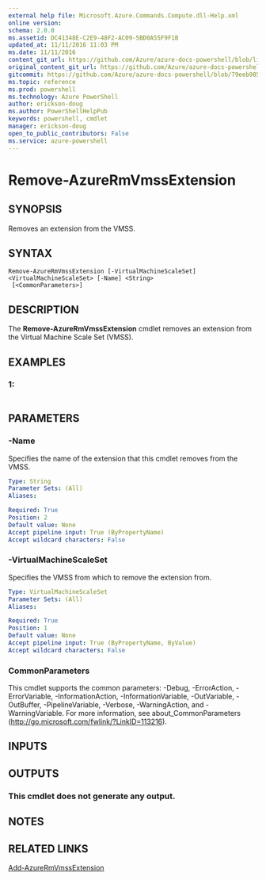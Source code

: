 ```yaml
---
external help file: Microsoft.Azure.Commands.Compute.dll-Help.xml
online version: 
schema: 2.0.0
ms.assetid: DC41348E-C2E9-48F2-AC09-5BD0A55F9F1B
updated_at: 11/11/2016 11:03 PM
ms.date: 11/11/2016
content_git_url: https://github.com/Azure/azure-docs-powershell/blob/live/azureps-cmdlets-docs/ResourceManager/AzureRM.Compute/v2.1.0/Remove-AzureRmVmssExtension.md
original_content_git_url: https://github.com/Azure/azure-docs-powershell/blob/live/azureps-cmdlets-docs/ResourceManager/AzureRM.Compute/v2.1.0/Remove-AzureRmVmssExtension.md
gitcommit: https://github.com/Azure/azure-docs-powershell/blob/79eeb985ea480979357fb4695832a0c3d29a48bf/azureps-cmdlets-docs/ResourceManager/AzureRM.Compute/v2.1.0/Remove-AzureRmVmssExtension.md
ms.topic: reference
ms.prod: powershell
ms.technology: Azure PowerShell
author: erickson-doug
ms.author: PowerShellHelpPub
keywords: powershell, cmdlet
manager: erickson-doug
open_to_public_contributors: False
ms.service: azure-powershell
---
```


# Remove-AzureRmVmssExtension

## SYNOPSIS
Removes an extension from the VMSS.

## SYNTAX

```
Remove-AzureRmVmssExtension [-VirtualMachineScaleSet] <VirtualMachineScaleSet> [-Name] <String>
 [<CommonParameters>]
```

## DESCRIPTION
The **Remove-AzureRmVmssExtension** cmdlet removes an extension from the Virtual Machine Scale Set (VMSS).

## EXAMPLES

### 1:
```

```

## PARAMETERS

### -Name
Specifies the name of the extension that this cmdlet removes from the VMSS.

```yaml
Type: String
Parameter Sets: (All)
Aliases: 

Required: True
Position: 2
Default value: None
Accept pipeline input: True (ByPropertyName)
Accept wildcard characters: False
```

### -VirtualMachineScaleSet
Specifies the VMSS from which to remove the extension from.

```yaml
Type: VirtualMachineScaleSet
Parameter Sets: (All)
Aliases: 

Required: True
Position: 1
Default value: None
Accept pipeline input: True (ByPropertyName, ByValue)
Accept wildcard characters: False
```

### CommonParameters
This cmdlet supports the common parameters: -Debug, -ErrorAction, -ErrorVariable, -InformationAction, -InformationVariable, -OutVariable, -OutBuffer, -PipelineVariable, -Verbose, -WarningAction, and -WarningVariable. For more information, see about_CommonParameters (http://go.microsoft.com/fwlink/?LinkID=113216).

## INPUTS

## OUTPUTS

### This cmdlet does not generate any output.

## NOTES

## RELATED LINKS

[Add-AzureRmVmssExtension](xref:ResourceManager/AzureRM.Compute/v2.1.0/Add-AzureRmVmssExtension.md)


